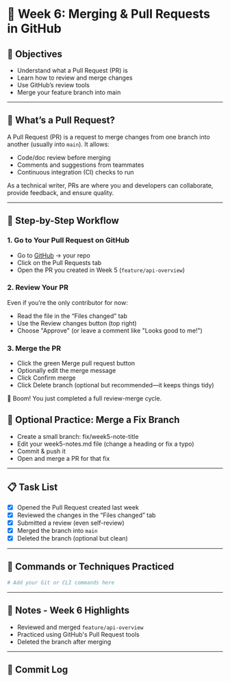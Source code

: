 # 📘 Week 6: Merging & Pull Requests in GitHub

## 🎯 Objectives

- Understand what a Pull Request (PR) is
- Learn how to review and merge changes
- Use GitHub’s review tools
- Merge your feature branch into main

---

## 🧠 What’s a Pull Request?

A Pull Request (PR) is a request to merge changes from one branch into another (usually into `main`). It allows:

- Code/doc review before merging
- Comments and suggestions from teammates
- Continuous integration (CI) checks to run

As a technical writer, PRs are where you and developers can collaborate, provide feedback, and ensure quality.

---

## 🔁 Step-by-Step Workflow

### 1. Go to Your Pull Request on GitHub

- Go to [GitHub](https://github.com) → your repo
- Click on the Pull Requests tab
- Open the PR you created in Week 5 (`feature/api-overview`)

### 2. Review Your PR

Even if you’re the only contributor for now:

- Read the file in the “Files changed” tab
- Use the Review changes button (top right)
- Choose "Approve" (or leave a comment like "Looks good to me!")

### 3. Merge the PR

- Click the green Merge pull request button
- Optionally edit the merge message
- Click Confirm merge
- Click Delete branch (optional but recommended—it keeps things tidy)

🎉 Boom! You just completed a full review-merge cycle.

## 🧪 Optional Practice: Merge a Fix Branch

- Create a small branch: fix/week5-note-title
- Edit your week5-notes.md file (change a heading or fix a typo)
- Commit & push it
- Open and merge a PR for that fix

---

## 📋 Task List

- [x] Opened the Pull Request created last week
- [x] Reviewed the changes in the “Files changed” tab
- [x] Submitted a review (even self-review)  
- [x] Merged the branch into `main`  
- [x] Deleted the branch (optional but clean)

---

## 🧪 Commands or Techniques Practiced

```bash
# Add your Git or CLI commands here
```

---

## 📝 Notes - Week 6 Highlights

- Reviewed and merged `feature/api-overview`
- Practiced using GitHub's Pull Request tools
- Deleted the branch after merging

---

## 🔁 Commit Log
